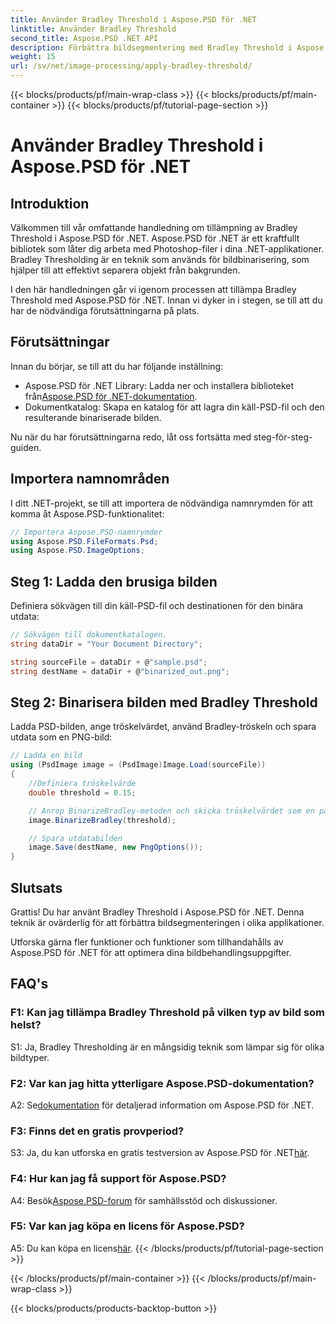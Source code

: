 ```yaml
---
title: Använder Bradley Threshold i Aspose.PSD för .NET
linktitle: Använder Bradley Threshold
second_title: Aspose.PSD .NET API
description: Förbättra bildsegmentering med Bradley Threshold i Aspose.PSD för .NET. En steg-för-steg-guide för effektiv binarisering.
weight: 15
url: /sv/net/image-processing/apply-bradley-threshold/
---
```


{{< blocks/products/pf/main-wrap-class >}}
{{< blocks/products/pf/main-container >}}
{{< blocks/products/pf/tutorial-page-section >}}

# Använder Bradley Threshold i Aspose.PSD för .NET

## Introduktion

Välkommen till vår omfattande handledning om tillämpning av Bradley Threshold i Aspose.PSD för .NET. Aspose.PSD för .NET är ett kraftfullt bibliotek som låter dig arbeta med Photoshop-filer i dina .NET-applikationer. Bradley Thresholding är en teknik som används för bildbinarisering, som hjälper till att effektivt separera objekt från bakgrunden.

I den här handledningen går vi igenom processen att tillämpa Bradley Threshold med Aspose.PSD för .NET. Innan vi dyker in i stegen, se till att du har de nödvändiga förutsättningarna på plats.

## Förutsättningar

Innan du börjar, se till att du har följande inställning:

-  Aspose.PSD för .NET Library: Ladda ner och installera biblioteket från[Aspose.PSD för .NET-dokumentation](https://reference.aspose.com/psd/net/).
- Dokumentkatalog: Skapa en katalog för att lagra din käll-PSD-fil och den resulterande binariserade bilden.

Nu när du har förutsättningarna redo, låt oss fortsätta med steg-för-steg-guiden.

## Importera namnområden

I ditt .NET-projekt, se till att importera de nödvändiga namnrymden för att komma åt Aspose.PSD-funktionalitet:

```csharp
// Importera Aspose.PSD-namnrymder
using Aspose.PSD.FileFormats.Psd;
using Aspose.PSD.ImageOptions;
```

## Steg 1: Ladda den brusiga bilden

Definiera sökvägen till din käll-PSD-fil och destinationen för den binära utdata:

```csharp
// Sökvägen till dokumentkatalogen.
string dataDir = "Your Document Directory";

string sourceFile = dataDir + @"sample.psd";
string destName = dataDir + @"binarized_out.png";
```

## Steg 2: Binarisera bilden med Bradley Threshold

Ladda PSD-bilden, ange tröskelvärdet, använd Bradley-tröskeln och spara utdata som en PNG-bild:

```csharp
// Ladda en bild
using (PsdImage image = (PsdImage)Image.Load(sourceFile))
{
    //Definiera tröskelvärde
    double threshold = 0.15;

    // Anrop BinarizeBradley-metoden och skicka tröskelvärdet som en parameter
    image.BinarizeBradley(threshold);

    // Spara utdatabilden
    image.Save(destName, new PngOptions());
}
```

## Slutsats

Grattis! Du har använt Bradley Threshold i Aspose.PSD för .NET. Denna teknik är ovärderlig för att förbättra bildsegmenteringen i olika applikationer.

Utforska gärna fler funktioner och funktioner som tillhandahålls av Aspose.PSD för .NET för att optimera dina bildbehandlingsuppgifter.

## FAQ's

### F1: Kan jag tillämpa Bradley Threshold på vilken typ av bild som helst?

S1: Ja, Bradley Thresholding är en mångsidig teknik som lämpar sig för olika bildtyper.

### F2: Var kan jag hitta ytterligare Aspose.PSD-dokumentation?

 A2: Se[dokumentation](https://reference.aspose.com/psd/net/) för detaljerad information om Aspose.PSD för .NET.

### F3: Finns det en gratis provperiod?

 S3: Ja, du kan utforska en gratis testversion av Aspose.PSD för .NET[här](https://releases.aspose.com/).

### F4: Hur kan jag få support för Aspose.PSD?

 A4: Besök[Aspose.PSD-forum](https://forum.aspose.com/c/psd/34) för samhällsstöd och diskussioner.

### F5: Var kan jag köpa en licens för Aspose.PSD?

 A5: Du kan köpa en licens[här](https://purchase.aspose.com/buy).
{{< /blocks/products/pf/tutorial-page-section >}}

{{< /blocks/products/pf/main-container >}}
{{< /blocks/products/pf/main-wrap-class >}}

{{< blocks/products/products-backtop-button >}}
